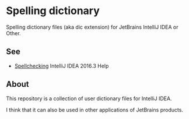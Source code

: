 # Spelling dictionary

Spelling dictionary files (aka dic extension) for JetBrains IntelliJ IDEA or Other.

## See

* [Spellchecking](https://www.jetbrains.com/help/idea/2016.3/spellchecking.html)  IntelliJ IDEA 2016.3 Help

## About

This repository is a collection of user dictionary files for IntelliJ IDEA.

I think that it can also be used in other applications of JetBrains products.

